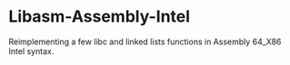 # Libasm-Assembly-Intel
Reimplementing a few libc and linked lists functions in Assembly 64_X86 Intel syntax.
